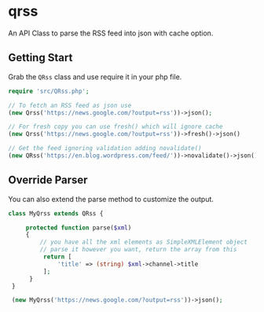 # qrss
An API Class to parse the RSS feed into json with cache option.

## Getting Start
Grab the `QRss` class and use require it in your php file.

```php
require 'src/QRss.php';

// To fetch an RSS feed as json use
(new Qrss('https://news.google.com/?output=rss'))->json();

// For fresh copy you can use fresh() which will ignore cache
(new Qrss('https://news.google.com/?output=rss'))->fresh()->json()

// Get the feed ignoring validation adding novalidate()
(new QRss('https://en.blog.wordpress.com/feed/'))->novalidate()->json();
```

## Override Parser
You can also extend the parse method to customize the output.

```php
class MyQrss extends QRss {

     protected function parse($xml)
     {
         // you have all the xml elements as SimpleXMLElement object
         // parse it however you want, return the array from this
          return [
              'title' => (string) $xml->channel->title
          ];
      }
 }

 (new MyQrss('https://news.google.com/?output=rss'))->json();
```
